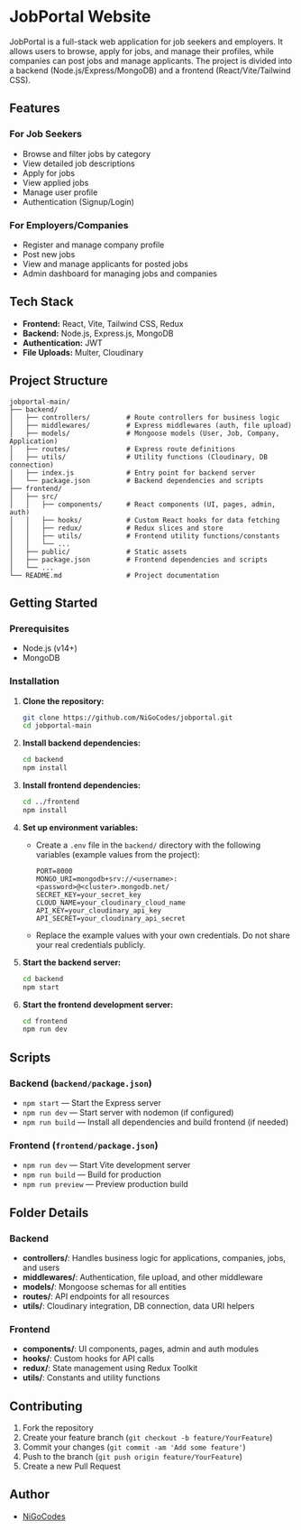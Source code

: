 # JobPortal Website

JobPortal is a full-stack web application for job seekers and employers. It allows users to browse, apply for jobs, and manage their profiles, while companies can post jobs and manage applicants. The project is divided into a backend (Node.js/Express/MongoDB) and a frontend (React/Vite/Tailwind CSS).

## Features

### For Job Seekers
- Browse and filter jobs by category
- View detailed job descriptions
- Apply for jobs
- View applied jobs
- Manage user profile
- Authentication (Signup/Login)

### For Employers/Companies
- Register and manage company profile
- Post new jobs
- View and manage applicants for posted jobs
- Admin dashboard for managing jobs and companies

## Tech Stack

- **Frontend:** React, Vite, Tailwind CSS, Redux
- **Backend:** Node.js, Express.js, MongoDB
- **Authentication:** JWT
- **File Uploads:** Multer, Cloudinary

## Project Structure

```
jobportal-main/
├── backend/
│   ├── controllers/         # Route controllers for business logic
│   ├── middlewares/         # Express middlewares (auth, file upload)
│   ├── models/              # Mongoose models (User, Job, Company, Application)
│   ├── routes/              # Express route definitions
│   ├── utils/               # Utility functions (Cloudinary, DB connection)
│   ├── index.js             # Entry point for backend server
│   └── package.json         # Backend dependencies and scripts
├── frontend/
│   ├── src/
│   │   ├── components/      # React components (UI, pages, admin, auth)
│   │   ├── hooks/           # Custom React hooks for data fetching
│   │   ├── redux/           # Redux slices and store
│   │   ├── utils/           # Frontend utility functions/constants
│   │   └── ...
│   ├── public/              # Static assets
│   ├── package.json         # Frontend dependencies and scripts
│   └── ...
└── README.md                # Project documentation
```

## Getting Started

### Prerequisites
- Node.js (v14+)
- MongoDB

### Installation

1. **Clone the repository:**
   ```sh
   git clone https://github.com/NiGoCodes/jobportal.git
   cd jobportal-main
   ```

2. **Install backend dependencies:**
   ```sh
   cd backend
   npm install
   ```

3. **Install frontend dependencies:**
   ```sh
   cd ../frontend
   npm install
   ```

4. **Set up environment variables:**
    - Create a `.env` file in the `backend/` directory with the following variables (example values from the project):
       ```env
       PORT=8000
       MONGO_URI=mongodb+srv://<username>:<password>@<cluster>.mongodb.net/
       SECRET_KEY=your_secret_key
       CLOUD_NAME=your_cloudinary_cloud_name
       API_KEY=your_cloudinary_api_key
       API_SECRET=your_cloudinary_api_secret
       ```
    - Replace the example values with your own credentials. Do not share your real credentials publicly.

5. **Start the backend server:**
   ```sh
   cd backend
   npm start
   ```

6. **Start the frontend development server:**
   ```sh
   cd frontend
   npm run dev
   ```


## Scripts

### Backend (`backend/package.json`)
- `npm start` — Start the Express server
- `npm run dev` — Start server with nodemon (if configured)
- `npm run build` — Install all dependencies and build frontend (if needed)

### Frontend (`frontend/package.json`)
- `npm run dev` — Start Vite development server
- `npm run build` — Build for production
- `npm run preview` — Preview production build

## Folder Details

### Backend
- **controllers/**: Handles business logic for applications, companies, jobs, and users
- **middlewares/**: Authentication, file upload, and other middleware
- **models/**: Mongoose schemas for all entities
- **routes/**: API endpoints for all resources
- **utils/**: Cloudinary integration, DB connection, data URI helpers

### Frontend
- **components/**: UI components, pages, admin and auth modules
- **hooks/**: Custom hooks for API calls
- **redux/**: State management using Redux Toolkit
- **utils/**: Constants and utility functions

## Contributing

1. Fork the repository
2. Create your feature branch (`git checkout -b feature/YourFeature`)
3. Commit your changes (`git commit -am 'Add some feature'`)
4. Push to the branch (`git push origin feature/YourFeature`)
5. Create a new Pull Request


## Author

- [NiGoCodes](https://github.com/NiGoCodes)
